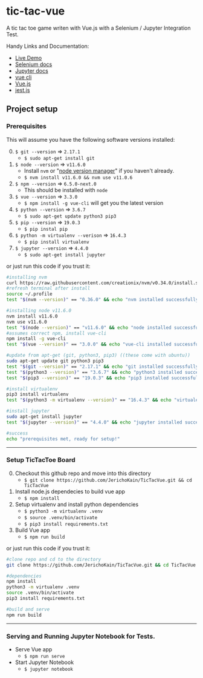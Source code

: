 # tic-tac-vue
A tic tac toe game writen with Vue.js with a Selenium / Jupyter Integration Test.

Handy Links and Documentation:
- [Live Demo](https://jerichokain.github.io/TicTacVue/)
- [Selenium docs](https://selenium-python.readthedocs.io/)
- [Jupyter docs](https://jupyter.readthedocs.io/en/latest/)
- [vue cli](https://cli.vuejs.org/guide/installation.html)
- [Vue.js](https://vuejs.org/)
- [jest.js](https://jestjs.io/)

## Project setup
### Prerequisites
This will assume you have the following software versions installed:

0) `$ git --version` => `2.17.1`
   * `$ sudo apt-get install git`
1) `$ node --version` => `v11.6.0`
   * Install `nvm` or "[node version manager]" if you haven't already.
   * `$ nvm install v11.6.0 && nvm use v11.0.6`
2) `$ npm --version` => `6.5.0-next.0`
   * This should be installed with `node`
3) `$ vue --version` => `3.3.0`
   * `$ npm install -g vue-cli` will get you the latest version
4) `$ python --version` => `3.6.7`
   * `$ sudo apt-get update python3 pip3`
5) `$ pip --version` => `19.0.3`
   * `$ pip instal pip`
6) `$ python -m virtualenv --verison` => `16.4.3`
   * `$ pip install virtualenv`
7) `$ jupyter --version` => `4.4.0`
   * `$ sudo apt-get install jupyter`

or just run this code if you trust it:
```bash
#installing nvm
curl https://raw.githubusercontent.com/creationix/nvm/v0.34.0/install.sh | bash
#refresh terminal after install
source ~/.profile
test "$(nvm --version)" == "0.36.0" && echo "nvm installed successfully" || (echo "nvm failed, please resolve error on your own." && exit 1)

#installing node v11.6.0
nvm install v11.6.0
nvm use v11.6.0
test "$(node --version)" == "v11.6.0" && echo "node installed successfully" || (echo "node failed, please resolve error on your own." && exit 1)
#assumes correct npm, install vue-cli
npm install -g vue-cli
test "$(vue --version)" == "3.0.0" && echo "vue-cli installed successfully" || (echo "vue-cli failed, please resolve error on your own." && exit 1)

#update from apt-get (git, python3, pip3) ((these come with ubuntu))
sudo apt-get update git python3 pip3
test "$(git --version)" == "2.17.1" && echo "git installed successfully" || (echo "git failed, please resolve error on your own." && exit 1)
test "$(python3 --version)" == "3.6.7" && echo "python3 installed successfully" || (echo "python3 failed, please resolve error on your own." && exit 1)
test "$(pip3 --version)" == "19.0.3" && echo "pip3 installed successfully" || (echo "pip3 failed, please resolve error on your own." && exit 1)

#install virtualenv
pip3 install virtualenv
test "$(python3 -m virtualenv --version)" == "16.4.3" && echo "virtualenv installed successfully" || (echo "virtualenv failed, please resolve error on your own." && exit 1)

#install jupyter
sudo apt-get install jupyter
test "$(jupyter --version)" == "4.4.0" && echo "jupyter installed successfully" || (echo "jupyter failed, please resolve error on your own." && exit 1)

#success
echo "prerequisites met, ready for setup!"
```
---
### Setup TicTacToe Board
0) Checkout this github repo and move into this directory
   * `$ git clone https://github.com/JerichoKain/TicTacVue.git && cd TicTacVue`
1) Install node.js dependecies to build vue app
   * `$ npm install`
2) Setup virtualenv and install python dependencies
   * `$ python3 -m virtualenv .venv`
   * `$ source .venv/bin/activate`
   * `$ pip3 install requirements.txt`
3) Build Vue app
   * `$ npm run build`

or just run this code if you trust it:
```bash
#clone repo and cd to the directory
git clone https://github.com/JerichoKain/TicTacVue.git && cd TicTacVue

#dependencies
npm install
python3 -m virtualenv .venv
source .venv/bin/activate
pip3 install requirements.txt

#build and serve
npm run build
```
---
### Serving and Running Jupyter Notebook for Tests.
* Serve Vue app
  * `$ npm run serve`
* Start Jupyter Notebook
   * `$ jupyter notebook`


[node version manager]: https://github.com/creationix/nvm